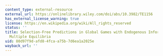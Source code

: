 ```yaml
---
content_type: external-resource
external_url: https://onlinelibrary.wiley.com/doi/abs/10.3982/TE1156
has_external_license_warning: true
license: https://en.wikipedia.org/wiki/All_rights_reserved
status: ''
title: Selection-Free Predictions in Global Games with Endogenous Information and
  Multiple Equilibria
uid: 80d97f9d-afd8-4fca-a75b-7d6ea1a2025e
wayback_url: ''
---
```

